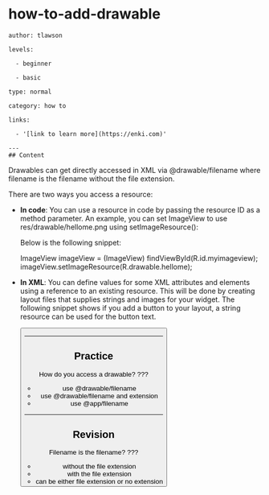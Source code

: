 # how-to-add-drawable
	author: tlawson

	levels:

	  - beginner

	  - basic

	type: normal

	category: how to

	links:

	  - '[link to learn more](https://enki.com)'

	---
	## Content

Drawables can get directly accessed in XML via @drawable/filename where filename is the filename without the file extension. 

There are two ways you access a resource:
* **In code**: You can use a resource in code by passing the resource ID as a method parameter. An example, you can set ImageView to use       res/drawable/hellome.png using setImageResource():

	Below is the following snippet:

	ImageView imageView = (ImageView) findViewById(R.id.myimageview);
	imageView.setImageResource(R.drawable.hellome);

* **In XML**: You can define values for some XML attributes and elements using a reference to an existing resource. This will be done by
    creating layout files that supplies strings and images for your widget. The following snippet shows if you add a button to your
    layout, a string resource can be used for the button text. 


	<Button
    		android:layout_width="fill_parent"
    		android:layout_height="wrap_content"
    		android:text="@string/Hello" />

	---
	## Practice

	How do you access a drawable?
	???

	* use @drawable/filename
	* use @drawable/filename and extension
	* use @app/filename

	---
	## Revision

	Filename is the filename?
	???

	* without the file extension
	* with the file extension
	* can be either file extension or no extension

